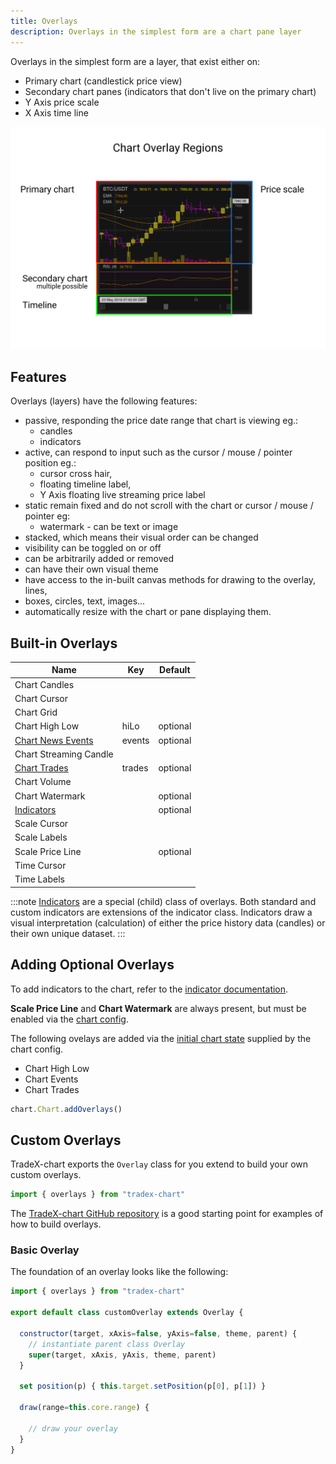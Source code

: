```yaml
---
title: Overlays
description: Overlays in the simplest form are a chart pane layer
---
```

Overlays in the simplest form are a layer, that exist either on:

* Primary chart (candlestick price view)
* Secondary chart panes (indicators that don't live on the primary chart)
* Y Axis price scale
* X Axis time line

![Chart Overlay Regions](../../../assets/Overly-Regions.png)

## Features

Overlays (layers) have the following features:

* passive, responding the price date range that chart is viewing eg.:
  * candles
  * indicators
* active, can respond to input such as the cursor / mouse / pointer position eg.:
  * cursor cross hair,
  * floating timeline label,
  * Y Axis floating live streaming price label
* static remain fixed and do not scroll with the chart or cursor / mouse / pointer eg:
  * watermark - can be text or image
* stacked, which means their visual order can be changed
* visibility can be toggled on or off
* can be arbitrarily added or removed
* can have their own visual theme
* have access to the in-built canvas methods for drawing to the overlay, lines,
* boxes, circles, text, images...
* automatically resize with the chart or pane displaying them.

## Built-in Overlays


| Name                                   | Key    | Default  |
| ---------------------------------------- | -------- | ---------- |
| Chart Candles                          |        |          |
| Chart Cursor                           |        |          |
| Chart Grid                             |        |          |
| Chart High Low                         | hiLo   | optional |
| [Chart News Events](../../news_events) | events | optional |
| Chart Streaming Candle                 |        |          |
| [Chart Trades](../../trades)           | trades | optional |
| Chart Volume                           |        |          |
| Chart Watermark                        |        | optional |
| [Indicators](../../indicators)         |        | optional |
| Scale Cursor                           |        |          |
| Scale Labels                           |        |          |
| Scale Price Line                       |        | optional |
| Time Cursor                            |        |          |
| Time Labels                            |        |          |

:::note
[Indicators](../indicators.md) are a special (child) class of overlays.
Both standard and custom indicators are extensions of the indicator class.
Indicators draw a visual interpretation (calculation) of either the price history data (candles) or their own unique dataset.
:::

## Adding Optional Overlays

To add indicators to the chart, refer to the [indicator documentation](../indicators).

**Scale Price Line** and **Chart Watermark** are always present, but must be enabled via the [chart config](../02_configuration).

The following ovelays are added via the [initial chart state](../state) supplied by the chart config.

* Chart High Low
* Chart Events
* Chart Trades

```javascript
chart.Chart.addOverlays()
```

## Custom Overlays

TradeX-chart exports the ``Overlay`` class for you extend to build your own custom overlays.

```javascript
import { overlays } from "tradex-chart"
```

The [TradeX-chart GitHub repository](https://github.com/tradex-app/TradeX-chart/tree/master/src/components/overlays) is a good starting point for examples of how to build overlays.

### Basic Overlay

The foundation of an overlay looks like the following:

```javascript
import { overlays } from "tradex-chart"

export default class customOverlay extends Overlay {

  constructor(target, xAxis=false, yAxis=false, theme, parent) {
    // instantiate parent class Overlay
    super(target, xAxis, yAxis, theme, parent)
  }

  set position(p) { this.target.setPosition(p[0], p[1]) }

  draw(range=this.core.range) {
  
    // draw your overlay
  }
}
```
